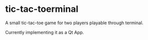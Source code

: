 # tic-tac-toerminal
A small tic-tac-toe game for two players playable through terminal.

Currently implementing it as a Qt App. 
